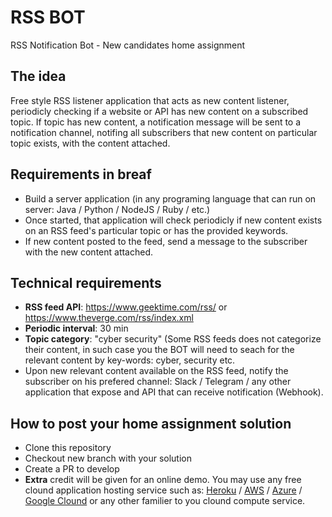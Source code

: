 # RSS BOT
RSS Notification Bot - New candidates home assignment

## The idea
Free style RSS listener application that acts as new content listener, periodicly checking if a website or API has new content on a subscribed topic. 
If topic has new content, a notification message will be sent to a notification channel, notifing all subscribers that new content on particular topic exists, with the content attached.

## Requirements in breaf
* Build a server application (in any programing language that can run on server: Java / Python / NodeJS / Ruby / etc.)
* Once started, that application will check periodicly if new content exists on an RSS feed's particular topic or has the provided keywords.
* If new content posted to the feed, send a message to the subscriber with the new content attached.


## Technical requirements
* __RSS feed API__: https://www.geektime.com/rss/ or https://www.theverge.com/rss/index.xml
* __Periodic interval__: 30 min
* __Topic category__: "cyber security" (Some RSS feeds does not categorize their content, in such case you the BOT will need to seach for the relevant content by key-words: cyber, security etc.
* Upon new relevant content available on the RSS feed, notify the subscriber on his prefered channel: Slack / Telegram / any other application that expose and API that can receive notification (Webhook).

## How to post your home assignment solution
* Clone this repository
* Checkout new branch with your solution
* Create a PR to develop
* **Extra** credit will be given for an online demo. You may use any free clound application hosting service such as: [Heroku](https://www.Heroku.com) / [AWS](https://aws.amazon.com/) / [Azure](https://azure.microsoft.com/) / [Google Clound](https://cloud.google.com/) or any other familier to you clound compute service.
